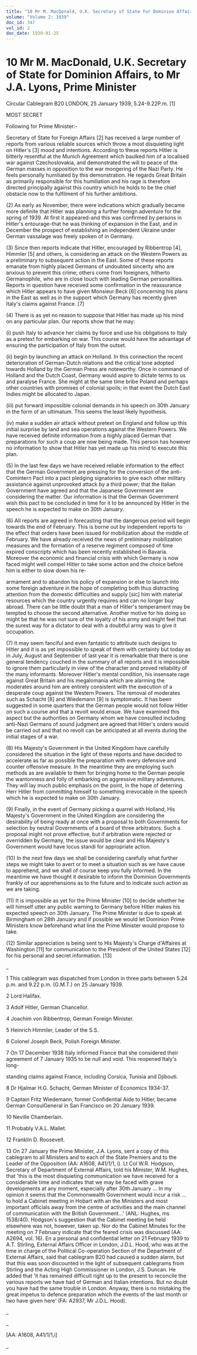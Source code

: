 ```yaml
---
title: "10 Mr M. MacDonald, U.K. Secretary of State for Dominion Affairs, to Mr J.A. Lyons, Prime Minister"
volume: "Volume 2: 1939"
doc_id: 347
vol_id: 2
doc_date: 1939-01-25
---
```


# 10 Mr M. MacDonald, U.K. Secretary of State for Dominion Affairs, to Mr J.A. Lyons, Prime Minister

Circular Cablegram B20 LONDON, 25 January 1939, 5.24-9.22P.m. [1]

MOST SECRET

Following for Prime Minister:-

Secretary of State for Foreign Affairs [2] has received a large number of reports from various reliable sources which throw a most disquieting light on Hitler's [3] mood and intentions. According to these reports Hitler is bitterly resentful at the Munich Agreement which baulked him of a localised war against Czechoslovakia, and demonstrated the will to peace of the German masses in opposition to the war mongering of the Nazi Party. He feels personally humiliated by this demonstration. He regards Great Britain as primarily responsible for this humiliation and his rage is therefore directed principally against this country which he holds to be the chief obstacle now to the fulfilment of his further ambitions.

(2) As early as November, there were indications which gradually became more definite that Hitler was planning a further foreign adventure for the spring of 1939. At first it appeared-and this was confirmed by persons in Hitler's entourage-that he was thinking of expansion in the East, and in December the prospect of establishing an independent Ukraine under German vassalage was freely spoken of in Germany.

(3) Since then reports indicate that Hitler, encouraged by Ribbentrop [4], Himmler [5] and others, is considering an attack on the Western Powers as a preliminary to subsequent action in the East. Some of these reports emanate from highly placed Germans of undoubted sincerity who are anxious to prevent this crime; others come from foreigners, hitherto Germanophile, who are in close touch with leading German personalities. Reports in question have received some confirmation in the reassurance which Hitler appears to have given Monsieur Beck [6] concerning his plans in the East as well as in the support which Germany has recently given Italy's claims against France. [7]

(4) There is as yet no reason to suppose that Hitler has made up his mind on any particular plan. Our reports show that he may:

(i) push Italy to advance her claims by force and use his obligations to Italy as a pretext for embarking on war. This course would have the advantage of ensuring the participation of Italy from the outset.

(ii) begin by launching an attack on Holland. In this connection the recent deterioration of German-Dutch relations and the critical tone adopted towards Holland by the German Press are noteworthy. Once in command of Holland and the Dutch Coast, Germany would aspire to dictate terms to us and paralyse France. She might at the same time bribe Poland and perhaps other countries with promises of colonial spoils; in that event the Dutch East Indies might be allocated to Japan.

(iii) put forward impossible colonial demands in his speech on 30th January in the form of an ultimatum. This seems the least likely hypothesis.

(iv) make a sudden air attack without pretext on England and follow up this initial surprise by land and sea operations against the Western Powers. We have received definite information from a highly placed German that preparations for such a coup are now being made. This person has however no information to show that Hitler has yet made up his mind to execute this plan.

(5) In the last few days we have received reliable information to the effect that the German Government are pressing for the conversion of the anti-Comintern Pact into a pact pledging signatories to give each other military assistance against unprovoked attack by a third power; that the Italian Government have agreed and that the Japanese Government are considering the matter. Our information is that the German Government wish this pact to be concluded in time for it to be announced by Hitler in the speech he is expected to make on 30th January.

(6) All reports are agreed in forecasting that the dangerous period will begin towards the end of February. This is borne out by independent reports to the effect that orders have been issued for mobilization about the middle of February. We have already received the news of preliminary mobilization measures and the formation of a reserve regiment composed of time expired conscripts which has been recently established in Bavaria. Moreover the economic and financial crisis with which Germany is now faced might well compel Hitler to take some action and the choice before him is either to slow down his re-

armament and to abandon his policy of expansion or else to launch into some foreign adventure in the hope of completing both thus distracting attention from the domestic difficulties and supply [sic] him with material resources which the country urgently requires and can no longer buy abroad. There can be little doubt that a man of Hitler's temperament may be tempted to choose the second alternative. Another motive for his doing so might be that he was not sure of the loyalty of his army and might feel that the surest way for a dictator to deal with a doubtful army was to give it occupation.

(7) It may seem fanciful and even fantastic to attribute such designs to Hitler and it is as yet impossible to speak of them with certainty but today as in July, August and September of last year it is remarkable that there is one general tendency couched in the summary of all reports and it is impossible to ignore them particularly in view of the character and proved reliability of the many informants. Moreover Hitler's mental condition, his insensate rage against Great Britain and his megalomania which are alarming the moderates around him are entirely consistent with the execution of a desperate coup against the Western Powers. The removal of moderates such as Schacht [8] and Wiedemann [9] is symptomatic. It has been suggested in some quarters that the German people would not follow Hitler on such a course and that a revolt would ensue. We have examined this aspect but the authorities on Germany whom we have consulted including anti-Nazi Germans of sound judgment are agreed that Hitler's orders would be carried out and that no revolt can be anticipated at all events during the initial stages of a war.

(8) His Majesty's Government in the United Kingdom have carefully considered the situation in the light of these reports and have decided to accelerate as far as possible the preparation with every defensive and counter offensive measure. In the meantime they are employing such methods as are available to them for bringing home to the German people the wantonness and folly of embarking on aggressive military adventures. They will lay much public emphasis on the point, in the hope of deterring Herr Hitler from committing himself to something irrevocable in the speech which he is expected to make on 30th January.

(9) Finally, in the event of Germany picking a quarrel with Holland, His Majesty's Government in the United Kingdom are considering the desirability of being ready at once with a proposal to both Governments for selection by neutral Governments of a board of three arbitrators. Such a proposal might not prove effective, but if arbitration were rejected or overridden by Germany, the issue would be clear and His Majesty's Government would have locus standi for appropriate action.

(10) In the next few days we shall be considering carefully what further steps we might take to avert or to meet a situation such as we have cause to apprehend, and we shall of course keep you fully informed. In the meantime we have thought it desirable to inform the Dominion Governments frankly of our apprehensions as to the future and to indicate such action as we are taking.

(11) It is impossible as yet for the Prime Minister [10] to decide whether he will himself utter any public warning to Germany before Hitler makes his expected speech on 30th January. The Prime Minister is due to speak at Birmingham on 28th January and if possible we would let Dominion Prime Ministers know beforehand what line the Prime Minister would propose to take.

(12) Similar appreciation is being sent to His Majesty's Charge d'Affaires at Washington [11] for communication to the President of the United States [12] for his personal and secret information. [13]

_

1 This cablegram was dispatched from London in three parts between 5.24 p.m. and 9.22 p.m. (G.M.T.) on 25 January 1939.

2 Lord Halifax.

3 Adolf Hitler, German Chancellor.

4 Joachim von Ribbentrop, German Foreign Minister.

5 Heinrich Himmler, Leader of the S.S.

6 Colonel Joseph Beck, Polish Foreign Minister.

7 On 17 December 1938 Italy informed France that she considered their agreement of 7 January 1935 to be null and void. This reopened Italy's long-

standing claims against France, including Corsica, Tunisia and Djibouti.

8 Dr Hjalmar H.G. Schacht, German Minister of Economics 1934-37.

9 Captain Fritz Wiedemann, former Confidential Aide to Hitler, became German ConsulGeneral in San Francisco on 20 January 1939.

10 Neville Chamberlain.

11 Probably V.A.L. Mallet.

12 Franklin D. Roosevelt.

13 On 27 January the Prime Minister, J.A. Lyons, sent a copy of this cablegram to all Ministers and to each of the State Premiers and to the Leader of the Opposition (AA: A1608, A41/1/1, i). Lt Col W.R. Hodgson, Secretary of Department of External Affairs, told his Minister, W.M. Hughes, that 'this is the most disquieting communication we have received for a considerable time and indicates that we may be faced with grave developments at any moment, especially after 30th January ... In my opinion it seems that the Commonwealth Government would incur a risk ... to hold a Cabinet meeting in Hobart with an the Ministers and most important officials away from the centre of activities and the main channel of communication with the British Government...' (ANL: Hughes, ms 1538/40). Hodgson's suggestion that the Cabinet meeting be held elsewhere was not, however, taken up. Nor do the Cabinet Minutes for the meeting on 7 February indicate that the feared crisis was discussed (AA: A2694, vol. 16). En a personal and confidential letter on 21 February 1939 to A.T. Stirling, External Affairs Officer in London, J.D.L. Hood, who was at the time in charge of the Political Co-operation Section of the Department of External Affairs, said that cablegram B20 had caused a sudden alarm, but that this was soon discounted in the light of subsequent cablegrams from Stirling and the Acting High Commissioner in London, J.S. Duncan. He added that 'it has remained difficult right up to the present to reconcile the various reports we have had of German and Italian intentions. But no doubt you have had the same trouble in London. Anyway, there is no mistaking the great impetus to defence preparation which the events of the last month or two have given here' (FA: A2937, Mr J.D.L. Hood).

_

_

[AA: A1608, A41/1/1,i]

_
